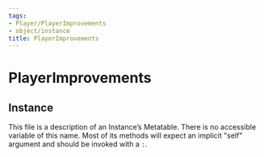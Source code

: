 ```yaml
---
tags:
- Player/PlayerImprovements
- object/instance
title: PlayerImprovements
---
```

# PlayerImprovements
## Instance
This file is a description of an Instance’s Metatable. There is no accessible variable of this name. Most of its methods will expect an implicit "self" argument and should be invoked with a `:`.
